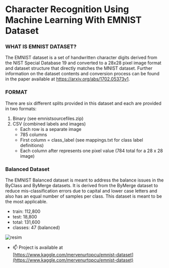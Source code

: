 # Character Recognition Using Machine Learning With EMNIST Dataset
 
 
 <h3>WHAT IS EMNIST DATASET?</h3>
 
 The EMNIST dataset is a set of handwritten character digits derived from the NIST Special Database 19 and converted to a 28x28 pixel image format and dataset structure that   directly matches the MNIST dataset. Further information on the dataset contents and conversion process can be found in the paper available at https://arxiv.org/abs/1702.05373v1.
 
 <h3>FORMAT</h3>
 
 There are six different splits provided in this dataset and each are provided in two formats:

1. Binary (see emnistsourcefiles.zip)
2. CSV (combined labels and images)
    - Each row is a separate image
    - 785 columns
    - First column = class_label (see mappings.txt for class label definitions)
    - Each column after represents one pixel value (784 total for a 28 x 28 image)

<h3>Balanced Dataset</h3>
The EMNIST Balanced dataset is meant to address the balance issues in the ByClass and ByMerge datasets. It is derived from the ByMerge dataset to reduce mis-classification errors due to capital and lower case letters and also has an equal number of samples per class. This dataset is meant to be the most applicable.

- train: 112,800
- test: 18,800
- total: 131,600
- classes: 47 (balanced)

![resim](https://user-images.githubusercontent.com/37351206/156732147-e632b8aa-d679-4dea-b700-33560f8908b6.png)

- 📫 Project is available at [https://www.kaggle.com/mervenurtopcu/emnist-dataset](https://www.kaggle.com/mervenurtopcu/emnist-dataset)
